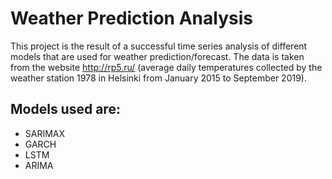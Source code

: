 # Weather Prediction Analysis
This project is the result of a successful time series analysis of different models that are used for weather prediction/forecast. The data is taken from the website http://rp5.ru/ (average daily temperatures collected by the weather station 1978 in Helsinki from January 2015 to September 2019). 

## Models used are:
* SARIMAX
* GARCH
* LSTM
* ARIMA
